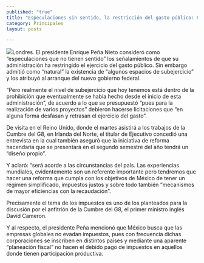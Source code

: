 ```yaml
---
published: "true"
title: "Especulaciones sin sentido, la restricción del gasto público: Peña"
category: Principales
layout: posts

---
```


![](http://i.imgur.com/qUfuKKEm.jpg)Londres. El presidente Enrique Peña Nieto consideró como “especulaciones que no tienen sentido” los señalamientos de que su administración ha restringido el ejercicio del gasto público. Sin embargo admitió como “natural” la existencia de “algunos espacios de subejercicio” y los atribuyó al arranque del nuevo gobierno federal.

“Pero realmente el nivel de subejercicio que hoy tenemos está dentro de la prohibición que eventualmente se había hecho desde el inicio de esta administración”, de acuerdo a lo que se presupuestó “pues para la realización de varios proyectos” debieron hacerse licitaciones que “en alguna forma desfasan y retrasan el ejercicio del gasto”.

De visita en el Reino Unido, donde el martes asistirá a los trabajos de la Cumbre del G8, en Irlanda del Norte, el titular de Ejecutivo concedió una entrevista en la cual también aseguró que la iniciativa de reforma hacendaria que se presentará en el segundo semestre del año tendrá un “diseño propio”.

Y aclaró: “será acorde a las circunstancias del país. Las experiencias mundiales, evidentemente son un referente importante pero tendremos que hacer una reforma que cumpla con los objetivos de México de tener un régimen simplificado, impuestos justos y sobre todo también “mecanismos de mayor eficiencias con la recaudación”.

Precisamente el tema de los impuestos es uno de los planteados para la discusión por el anfitrión de la Cumbre del G8, el primer ministro inglés David Cameron.

Y al respecto, el presidente Peña mencionó que México busca que las empresas globales no evadan impuestos, pues con frecuencia dichas corporaciones se inscriben en distintos países y mediante una aparente “planeación fiscal” no hacen el debido pago de impuestos en aquellos donde tienen participación productiva.
